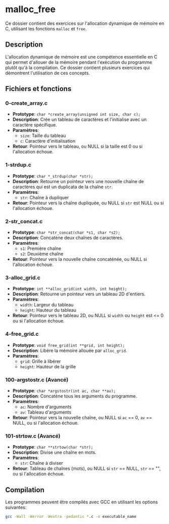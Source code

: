 # malloc_free

Ce dossier contient des exercices sur l'allocation dynamique de mémoire en C, utilisant les fonctions `malloc` et `free`.

## Description

L'allocation dynamique de mémoire est une compétence essentielle en C qui permet d'allouer de la mémoire pendant l'exécution du programme plutôt qu'à la compilation. Ce dossier contient plusieurs exercices qui démontrent l'utilisation de ces concepts.

## Fichiers et fonctions

### 0-create_array.c
- **Prototype**: `char *create_array(unsigned int size, char c);`
- **Description**: Crée un tableau de caractères et l'initialise avec un caractère spécifique.
- **Paramètres**: 
  - `size`: Taille du tableau
  - `c`: Caractère d'initialisation
- **Retour**: Pointeur vers le tableau, ou NULL si la taille est 0 ou si l'allocation échoue.

### 1-strdup.c
- **Prototype**: `char *_strdup(char *str);`
- **Description**: Retourne un pointeur vers une nouvelle chaîne de caractères qui est un duplicata de la chaîne `str`.
- **Paramètres**: 
  - `str`: Chaîne à dupliquer
- **Retour**: Pointeur vers la chaîne dupliquée, ou NULL si `str` est NULL ou si l'allocation échoue.

### 2-str_concat.c
- **Prototype**: `char *str_concat(char *s1, char *s2);`
- **Description**: Concatène deux chaînes de caractères.
- **Paramètres**: 
  - `s1`: Première chaîne
  - `s2`: Deuxième chaîne
- **Retour**: Pointeur vers la nouvelle chaîne concaténée, ou NULL si l'allocation échoue.

### 3-alloc_grid.c
- **Prototype**: `int **alloc_grid(int width, int height);`
- **Description**: Retourne un pointeur vers un tableau 2D d'entiers.
- **Paramètres**: 
  - `width`: Largeur du tableau
  - `height`: Hauteur du tableau
- **Retour**: Pointeur vers le tableau 2D, ou NULL si `width` ou `height` est <= 0 ou si l'allocation échoue.

### 4-free_grid.c
- **Prototype**: `void free_grid(int **grid, int height);`
- **Description**: Libère la mémoire allouée par `alloc_grid`.
- **Paramètres**: 
  - `grid`: Grille à libérer
  - `height`: Hauteur de la grille

### 100-argstostr.c (Avancé)
- **Prototype**: `char *argstostr(int ac, char **av);`
- **Description**: Concatène tous les arguments du programme.
- **Paramètres**: 
  - `ac`: Nombre d'arguments
  - `av`: Tableau d'arguments
- **Retour**: Pointeur vers la nouvelle chaîne, ou NULL si `ac` == 0, `av` == NULL, ou si l'allocation échoue.

### 101-strtow.c (Avancé)
- **Prototype**: `char **strtow(char *str);`
- **Description**: Divise une chaîne en mots.
- **Paramètres**: 
  - `str`: Chaîne à diviser
- **Retour**: Tableau de chaînes (mots), ou NULL si `str` == NULL, `str` == "", ou si l'allocation échoue.

## Compilation

Les programmes peuvent être compilés avec GCC en utilisant les options suivantes:

```bash
gcc -Wall -Werror -Wextra -pedantic *.c -o executable_name